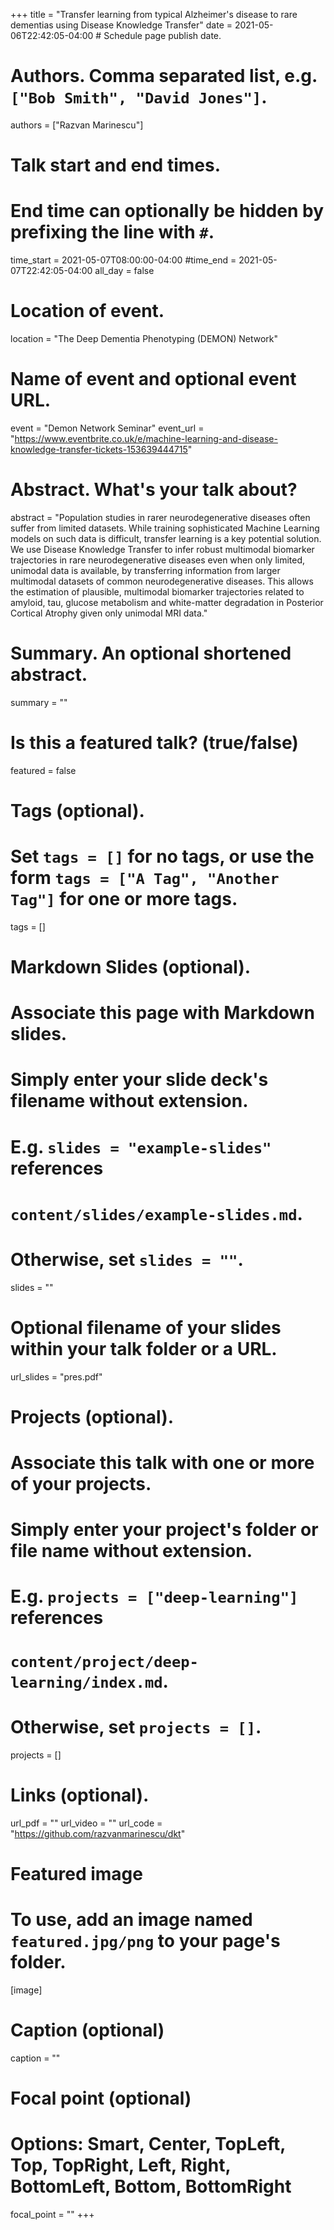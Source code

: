 +++
title = "Transfer learning from typical Alzheimer's disease to rare dementias using Disease Knowledge Transfer"
date = 2021-05-06T22:42:05-04:00  # Schedule page publish date.

# Authors. Comma separated list, e.g. `["Bob Smith", "David Jones"]`.
authors = ["Razvan Marinescu"]

# Talk start and end times.
#   End time can optionally be hidden by prefixing the line with `#`.
time_start = 2021-05-07T08:00:00-04:00
#time_end = 2021-05-07T22:42:05-04:00
all_day = false

# Location of event.
location = "The Deep Dementia Phenotyping (DEMON) Network"

# Name of event and optional event URL.
event = "Demon Network Seminar"
event_url = "https://www.eventbrite.co.uk/e/machine-learning-and-disease-knowledge-transfer-tickets-153639444715"

# Abstract. What's your talk about?
abstract = "Population studies in rarer neurodegenerative diseases often suffer from limited datasets. While training sophisticated Machine Learning models on such data is difficult, transfer learning is a key potential solution. We use Disease Knowledge Transfer to infer robust multimodal biomarker trajectories in rare neurodegenerative diseases even when only limited, unimodal data is available, by transferring information from larger multimodal datasets of common neurodegenerative diseases. This allows the estimation of plausible, multimodal biomarker trajectories related to amyloid, tau, glucose metabolism and white-matter degradation in Posterior Cortical Atrophy given only unimodal MRI data."

# Summary. An optional shortened abstract.
summary = ""

# Is this a featured talk? (true/false)
featured = false

# Tags (optional).
#   Set `tags = []` for no tags, or use the form `tags = ["A Tag", "Another Tag"]` for one or more tags.
tags = []

# Markdown Slides (optional).
#   Associate this page with Markdown slides.
#   Simply enter your slide deck's filename without extension.
#   E.g. `slides = "example-slides"` references 
#   `content/slides/example-slides.md`.
#   Otherwise, set `slides = ""`.
slides = ""

# Optional filename of your slides within your talk folder or a URL.
url_slides = "pres.pdf"

# Projects (optional).
#   Associate this talk with one or more of your projects.
#   Simply enter your project's folder or file name without extension.
#   E.g. `projects = ["deep-learning"]` references 
#   `content/project/deep-learning/index.md`.
#   Otherwise, set `projects = []`.
projects = []

# Links (optional).
url_pdf = ""
url_video = ""
url_code = "https://github.com/razvanmarinescu/dkt"

# Featured image
# To use, add an image named `featured.jpg/png` to your page's folder. 
[image]
  # Caption (optional)
  caption = ""

  # Focal point (optional)
  # Options: Smart, Center, TopLeft, Top, TopRight, Left, Right, BottomLeft, Bottom, BottomRight
  focal_point = ""
+++
